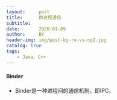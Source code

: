 ```yaml
---
layout:     post
title:      跨进程通信
subtitle:   
date:       2020-01-09
author:     BY
header-img: img/post-bg-re-vs-ng2.jpg
catalog: true
tags:
    - Java、C++
---
```


#### Binder
* Binder是一种进程间的通信机制，即IPC。